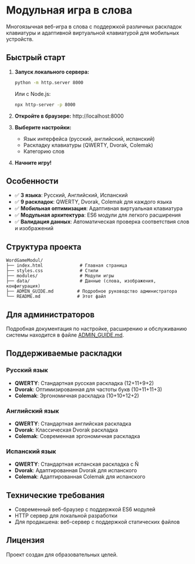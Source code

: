 # Модульная игра в слова

Многоязычная веб-игра в слова с поддержкой различных раскладок клавиатуры и адаптивной виртуальной клавиатурой для мобильных устройств.

## Быстрый старт

1. **Запуск локального сервера:**
   ```bash
   python -m http.server 8000
   ```
   Или с Node.js:
   ```bash
   npx http-server -p 8000
   ```

2. **Откройте в браузере:** http://localhost:8000

3. **Выберите настройки:**
   - Язык интерфейса (русский, английский, испанский)
   - Раскладку клавиатуры (QWERTY, Dvorak, Colemak)
   - Категорию слов

4. **Начните игру!**

## Особенности

- ✅ **3 языка**: Русский, Английский, Испанский
- ✅ **9 раскладок**: QWERTY, Dvorak, Colemak для каждого языка
- ✅ **Мобильная оптимизация**: Адаптивная виртуальная клавиатура
- ✅ **Модульная архитектура**: ES6 модули для легкого расширения
- ✅ **Валидация данных**: Автоматическая проверка соответствия слов и изображений

## Структура проекта

```
WordGameModul/
├── index.html              # Главная страница
├── styles.css              # Стили
├── modules/                # Модули игры
├── data/                   # Данные (слова, изображения, конфигурация)
├── ADMIN_GUIDE.md         # Подробное руководство администратора
└── README.md              # Этот файл
```

## Для администраторов

Подробная документация по настройке, расширению и обслуживанию системы находится в файле [ADMIN_GUIDE.md](ADMIN_GUIDE.md).

## Поддерживаемые раскладки

### Русский язык
- **QWERTY**: Стандартная русская раскладка (12+11+9+2)
- **Dvorak**: Оптимизированная для частоты букв (10+11+11+3)
- **Colemak**: Эргономичная раскладка (10+10+12+2)

### Английский язык
- **QWERTY**: Стандартная английская раскладка
- **Dvorak**: Классическая Dvorak раскладка
- **Colemak**: Современная эргономичная раскладка

### Испанский язык
- **QWERTY**: Стандартная испанская раскладка с Ñ
- **Dvorak**: Адаптированная Dvorak для испанского
- **Colemak**: Адаптированная Colemak для испанского

## Технические требования

- Современный веб-браузер с поддержкой ES6 модулей
- HTTP сервер для локальной разработки
- Для продакшена: веб-сервер с поддержкой статических файлов

## Лицензия

Проект создан для образовательных целей. 